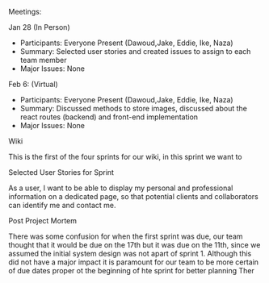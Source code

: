 

Meetings:

Jan 28 (In Person)
- Participants: Everyone Present (Dawoud,Jake, Eddie, Ike, Naza)
- Summary: Selected user stories and created issues to assign to each team member
- Major Issues: None

Feb 6: (Virtual)
- Participants: Everyone Present (Dawoud,Jake, Eddie, Ike, Naza)
- Summary: Discussed methods to store images, discussed about the react routes (backend) and front-end implementation
- Major Issues: None



Wiki

This is the first of the four sprints for our wiki, in this sprint we want to 

Selected User Stories for Sprint 


As a user, I want to be able to display my personal and professional information on a dedicated page, so that potential clients and collaborators can identify me and contact me.


Post Project Mortem 


There was some confusion for when the first sprint was due, our team thought that it would be due on the 17th but it was due on the 11th, since we assumed the initial system design was not apart of sprint 1. Although this did not have a major impact it is paramount for our team to be more certain of due dates proper ot the beginning of hte sprint for better planning
Ther
